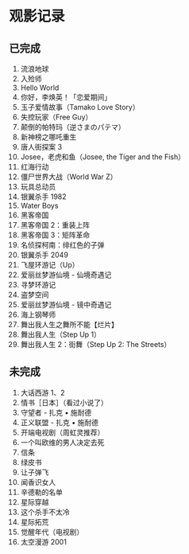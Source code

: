 # 观影记录

## 已完成

1. 流浪地球
2. 入殓师
3. Hello World
4. 你好，李焕英！「恋爱期间」
5. 玉子爱情故事（Tamako Love Story）
6. 失控玩家（Free Guy）
7. 颠倒的帕特玛（逆さまのパテマ）
8. 新神榜之哪吒重生
9. 唐人街探案 3
10. Josee，老虎和鱼（Josee, the Tiger and the Fish）
11. 红海行动
12. 僵尸世界大战（World War Z）
13. 玩具总动员
14. 银翼杀手 1982
15. Water Boys
16. 黑客帝国
17. 黑客帝国 2：重装上阵
18. 黑客帝国 3：矩阵革命
19. 名侦探柯南：绯红色的子弹
20. 银翼杀手 2049
21. 飞屋环游记（Up）
22. 爱丽丝梦游仙境 - 仙境奇遇记
23. 寻梦环游记
24. 盗梦空间
25. 爱丽丝梦游仙境 - 镜中奇遇记
26. 海上钢琴师
27. 舞出我人生之舞所不能【烂片】
28. 舞出我人生（Step Up 1）
29. 舞出我人生 2：街舞（Step Up 2: The Streets）
## 未完成

1. 大话西游 1、2
2. 情书［日本］（看过小说了）
3. 守望者 - 扎克 • 施耐德
4. 正义联盟 - 扎克 • 施耐德
5. 开端电视剧（周虹灵推荐）
6. 一个叫欧维的男人决定去死
7. 信条
8. 绿皮书
9. 让子弹飞
10. 闻香识女人
11. 辛德勒的名单
12. 星际穿越
13. 这个杀手不太冷
14. 星际拓荒
15. 觉醒年代（电视剧）
16. 太空漫游 2001
